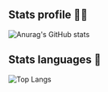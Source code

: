 <h2>Stats profile 👨‍💻</h2>

![Anurag's GitHub stats](https://github-readme-stats.vercel.app/api?username=Yohan-Launay&show_icons=true&theme=dracula)

<h2>Stats languages 🚀</h2>

![Top Langs](https://github-readme-stats.vercel.app/api/top-langs/?username=Yohan-Launay&hide_progress=true&show_icons=true&theme=dracula)
